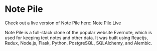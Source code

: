 # Note Pile

Check out a live version of Note Pile here: [Note Pile Live](https://note-pile.herokuapp.com/)

Note Pile is a full-stack clone of the popular website Evernote, which is used for keeping text notes and other data. It was built using Reactjs, Redux, Node.js, Flask, Python, PostgreSQL, SQLAlchemy, and Alembic. 
